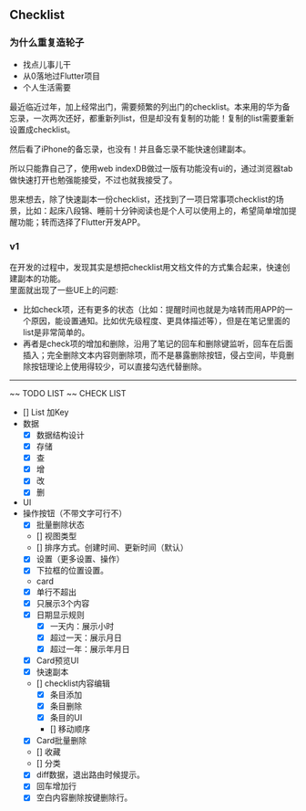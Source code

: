 ## Checklist 
### 为什么重复造轮子
- 找点儿事儿干
- 从0落地过Flutter项目
- 个人生活需要

最近临近过年，加上经常出门，需要频繁的列出门的checklist。本来用的华为备忘录，一次两次还好，都重新列list，但是却没有复制的功能！复制的list需要重新设置成checklist。

然后看了iPhone的备忘录，也没有！并且备忘录不能快速创建副本。

所以只能靠自己了，使用web indexDB做过一版有功能没有ui的，通过浏览器tab做快速打开也勉强能接受，不过也就我接受了。

思来想去，除了快速副本一份checklist，还找到了一项日常事项checklist的场景，比如：起床八段锦、睡前十分钟阅读也是个人可以使用上的，希望简单增加提醒功能；转而选择了Flutter开发APP。

### v1
在开发的过程中，发现其实是想把checklist用文档文件的方式集合起来，快速创建副本的功能。    
里面就出现了一些UE上的问题:
 - 比如check项，还有更多的状态（比如：提醒时间也就是为啥转而用APP的一个原因，能设置通知。比如优先级程度、更具体描述等），但是在笔记里面的list是非常简单的。
 - 再者是check项的增加和删除，沿用了笔记的回车和删除键监听，回车在后面插入；完全删除文本内容则删除项，而不是暴露删除按钮，侵占空间，毕竟删除按钮理论上使用得较少，可以直接勾选代替删除。


----
~~ TODO LIST ~~
CHECK LIST
 - [] List 加Key
 - 数据
	- [x] 数据结构设计
	- [x] 存储
	- [x] 查
	- [x] 增
	- [x] 改
	- [x] 删
 - UI
  - 操作按钮（不带文字可行不）
	 - [x] 批量删除状态
	 - [] 视图类型
	 - [] 排序方式。创建时间、更新时间（默认）
	 - [x] 设置（更多设置、操作）
	 - [x] 下拉框的位置设置。
	- card
	 - [x] 单行不超出
	 - [x] 只展示3个内容
	 - [x] 日期显示规则
	 	- [x] 一天内：展示小时
		- [x] 超过一天：展示月日
		- [x] 超过一年：展示年月日
	- [x] Card预览UI
	- [x] 快速副本
	- [] checklist内容编辑
		- [x] 条目添加
		- [x] 条目删除
		- [x] 条目的UI
		- [] 移动顺序
	- [x] Card批量删除
	- [] 收藏
	- [] 分类
	<!-- 不能按照笔记来，因为checklist单条还可能需要添加 提醒、重要程度、备注 -->
	- [x] diff数据，退出路由时候提示。
	- [x] 回车增加行
	- [x] 空白内容删除按键删除行。
	<!-- - [] UE
	  - [] 输入框快速清空？
		- [] 回车自动增加新check事项
		- [] check项无字符串按delete，删除该项（但是不像笔记，没有项的时候怎么办？）
		- [] 没有标题没有内容项的card被删除
		- [] 默认以第一项作为标题。
		- [] 副本在标题后面直接加日期？
		- [] 输入框点击也改变checked状态
		- [] diff 数据 -->

